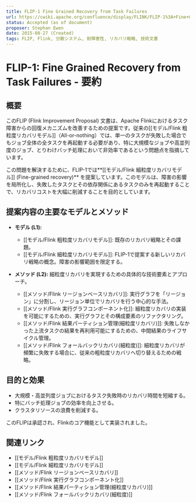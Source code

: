 ```yaml
---
title: FLIP-1 Fine Grained Recovery from Task Failures
url: https://cwiki.apache.org/confluence/display/FLINK/FLIP-1%3A+Fine+Grained+Recovery+from+Task+Failures
status: Accepted (as of document)
proposer: Stephan Ewen
date: 2015-08-27 (Created)
tags: FLIP, Flink, 分散システム, 耐障害性, リカバリ戦略, 技術文書
---
```


# FLIP-1: Fine Grained Recovery from Task Failures - 要約

## 概要

このFLIP (Flink Improvement Proposal) 文書は、Apache Flinkにおけるタスク障害からの回復メカニズムを改善するための提案です。従来の[[モデル/Flink 粗粒度リカバリモデル]]（All-or-nothing）では、単一のタスクが失敗した場合でもジョブ全体の全タスクを再起動する必要があり、特に大規模なジョブや高並列度のジョブ、とりわけバッチ処理において非効率であるという問題点を指摘しています。

この問題を解決するために、FLIP-1では**[[モデル/Flink 細粒度リカバリモデル]] (Fine-grained recovery)** を提案しています。このモデルは、障害の影響を局所化し、失敗したタスクとその依存関係にあるタスクのみを再起動することで、リカバリコストを大幅に削減することを目的としています。

## 提案内容の主要なモデルとメソッド

* **モデル (L1):**
    * [[モデル/Flink 粗粒度リカバリモデル]]: 既存のリカバリ戦略とその課題。
    * [[モデル/Flink 細粒度リカバリモデル]]: FLIP-1で提案する新しいリカバリ戦略の概念。障害の影響範囲を限定する。

* **メソッド (L2):** 細粒度リカバリを実現するための具体的な技術要素とアプローチ。
    * [[メソッド/Flink リージョンベースリカバリ]]: 実行グラフを「リージョン」に分割し、リージョン単位でリカバリを行う中心的な手法。
    * [[メソッド/Flink 実行グラフコンポーネント化]]: 細粒度リカバリの実装を可能にするための、実行グラフとその構成要素のリファクタリング。
    * [[メソッド/Flink 結果パーティション管理(細粒度リカバリ)]]: 失敗しなかった上流タスクの結果を再利用可能にするための、中間結果のライフサイクル管理。
    * [[メソッド/Flink フォールバックリカバリ(細粒度)]]: 細粒度リカバリが頻繁に失敗する場合に、従来の粗粒度リカバリへ切り替えるための戦略。

## 目的と効果

* 大規模・高並列度ジョブにおけるタスク失敗時のリカバリ時間を短縮する。
* 特にバッチ処理ジョブの効率を向上させる。
* クラスタリソースの浪費を削減する。

このFLIPは承認され、Flinkのコア機能として実装されました。

## 関連リンク

* [[モデル/Flink 粗粒度リカバリモデル]]
* [[モデル/Flink 細粒度リカバリモデル]]
* [[メソッド/Flink リージョンベースリカバリ]]
* [[メソッド/Flink 実行グラフコンポーネント化]]
* [[メソッド/Flink 結果パーティション管理(細粒度リカバリ)]]
* [[メソッド/Flink フォールバックリカバリ(細粒度)]]
